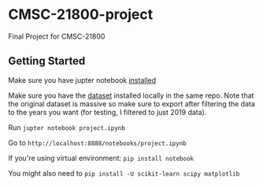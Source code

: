 # CMSC-21800-project
Final Project for CMSC-21800
## Getting Started
Make sure you have jupter notebook [installed](https://jupyter.org/install)

Make sure you have the [dataset](https://data.cityofchicago.org/Public-Safety/Crimes-2001-to-present-Dashboard/5cd6-ry5g) installed locally in the same repo. Note that the original dataset is massive so make sure to export after filtering the data to the years you want (for testing, I filtered to just 2019 data). 

Run `jupter notebook project.ipynb`

Go to `http://localhost:8888/notebooks/project.ipynb`

If you're using virtual environment: `pip install notebook`

You might also need to `pip install -U scikit-learn scipy matplotlib`
